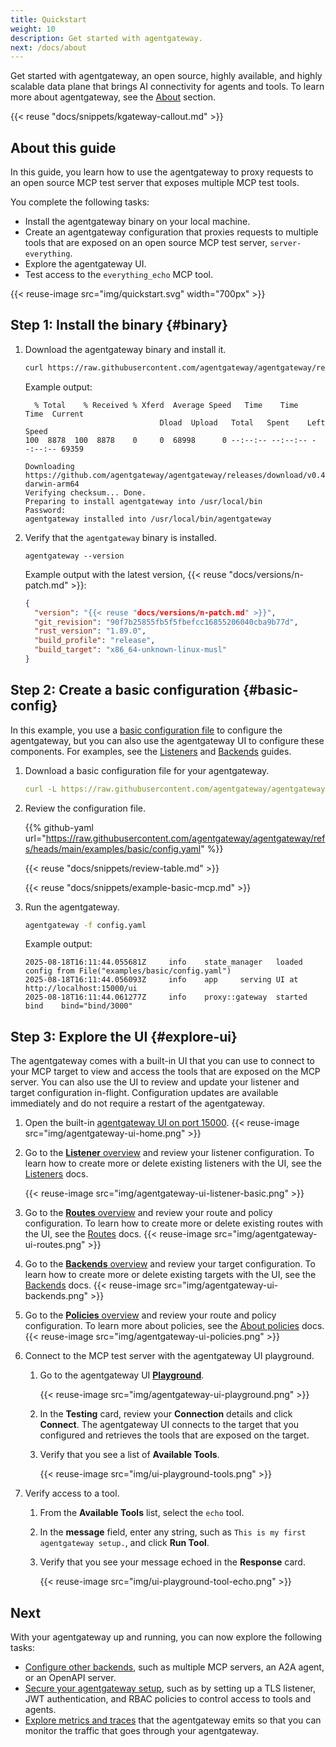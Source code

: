 ```yaml
---
title: Quickstart
weight: 10
description: Get started with agentgateway. 
next: /docs/about
---
```


Get started with agentgateway, an open source, highly available, and highly scalable data plane that brings AI connectivity for agents and tools. To learn more about agentgateway, see the [About](/docs/about) section.

{{< reuse "docs/snippets/kgateway-callout.md" >}}

## About this guide

In this guide, you learn how to use the agentgateway to proxy requests to an open source MCP test server that exposes multiple MCP test tools. 

You complete the following tasks: 
* Install the agentgateway binary on your local machine. 
* Create an agentgateway configuration that proxies requests to multiple tools that are exposed on an open source MCP test server, `server-everything`. 
* Explore the agentgateway UI.
* Test access to the `everything_echo` MCP tool. 

{{< reuse-image src="img/quickstart.svg" width="700px" >}}
<!-- Excalidraw: https://app.excalidraw.com/s/AKnnsusvczX/7HmmdE0MyN5 -->

## Step 1: Install the binary {#binary}

1. Download the agentgateway binary and install it. 
   ```sh
   curl https://raw.githubusercontent.com/agentgateway/agentgateway/refs/heads/main/common/scripts/get-agentgateway | bash
   ```
   
   Example output: 
   ```
     % Total    % Received % Xferd  Average Speed   Time    Time     Time  Current
                                 Dload  Upload   Total   Spent    Left  Speed
   100  8878  100  8878    0     0  68998      0 --:--:-- --:--:-- --:--:-- 69359

   Downloading https://github.com/agentgateway/agentgateway/releases/download/v0.4.16/agentgateway-darwin-arm64
   Verifying checksum... Done.
   Preparing to install agentgateway into /usr/local/bin
   Password:
   agentgateway installed into /usr/local/bin/agentgateway
   ```

2. Verify that the `agentgateway` binary is installed. 
   ```shell
   agentgateway --version
   ```

   Example output with the latest version, {{< reuse "docs/versions/n-patch.md" >}}:

   ```json
   {
     "version": "{{< reuse "docs/versions/n-patch.md" >}}",
     "git_revision": "90f7b25855fb5f5fbefcc16855206040cba9b77d",
     "rust_version": "1.89.0",
     "build_profile": "release",
     "build_target": "x86_64-unknown-linux-musl"
   }
   ```
   
## Step 2: Create a basic configuration {#basic-config}

In this example, you use a [basic configuration file](/docs/configuration/overview/) to configure the agentgateway, but you can also use the agentgateway UI to configure these components. For examples, see the [Listeners](/docs/configuration/listeners) and [Backends](/docs/configuration/backends/) guides.

1. Download a basic configuration file for your agentgateway. 
   
   ```yaml
   curl -L https://raw.githubusercontent.com/agentgateway/agentgateway/refs/heads/main/examples/basic/config.yaml -o config.yaml
   ```

2. Review the configuration file. 

   {{% github-yaml url="https://raw.githubusercontent.com/agentgateway/agentgateway/refs/heads/main/examples/basic/config.yaml" %}}

   {{< reuse "docs/snippets/review-table.md" >}}

   {{< reuse "docs/snippets/example-basic-mcp.md" >}}

3. Run the agentgateway. 
   ```sh
   agentgateway -f config.yaml
   ```
   
   Example output: 
   ```
   2025-08-18T16:11:44.055681Z     info    state_manager   loaded config from File("examples/basic/config.yaml")
   2025-08-18T16:11:44.056093Z     info    app     serving UI at http://localhost:15000/ui
   2025-08-18T16:11:44.061277Z     info    proxy::gateway  started bind    bind="bind/3000"
   ```

## Step 3: Explore the UI {#explore-ui}

The agentgateway comes with a built-in UI that you can use to connect to your MCP target to view and access the tools that are exposed on the MCP server. You can also use the UI to review and update your listener and target configuration in-flight. Configuration updates are available immediately and do not require a restart of the agentgateway.  

1. Open the built-in [agentgateway UI on port 15000](http://localhost:15000).
   {{< reuse-image src="img/agentgateway-ui-home.png" >}}
   
2. Go to the [**Listener** overview](http://localhost:15000/ui/listeners/) and review your listener configuration. To learn how to create more or delete existing listeners with the UI, see the [Listeners](/docs/configuration/listeners) docs. 

   {{< reuse-image src="img/agentgateway-ui-listener-basic.png" >}}

3. Go to the [**Routes** overview](http://localhost:15000/ui/routes/) and review your route and policy configuration. To learn how to create more or delete existing routes with the UI, see the [Routes](/docs/configuration/listeners) docs. 
   {{< reuse-image src="img/agentgateway-ui-routes.png" >}}

4. Go to the [**Backends** overview](http://localhost:15000/ui/targets/) and review your target configuration. To learn how to create more or delete existing targets with the UI, see the [Backends](/docs/configuration/backends/) docs. 
   {{< reuse-image src="img/agentgateway-ui-backends.png" >}}

5. Go to the [**Policies** overview](http://localhost:15000/ui/policies/) and review your route and policy configuration. To learn more about policies, see the [About policies](/docs/about/introduction/#policies) docs. 
   {{< reuse-image src="img/agentgateway-ui-policies.png" >}}

6. Connect to the MCP test server with the agentgateway UI playground. 
   
   1. Go to the agentgateway UI [**Playground**](http://localhost:15000/ui/playground/).
      
      {{< reuse-image src="img/agentgateway-ui-playground.png" >}}

   2. In the **Testing** card, review your **Connection** details and click **Connect**. The agentgateway UI connects to the target that you configured and retrieves the tools that are exposed on the target. 
   
   3. Verify that you see a list of **Available Tools**. 
   
      {{< reuse-image src="img/ui-playground-tools.png" >}}

7. Verify access to a tool. 
   1. From the **Available Tools** list, select the `echo` tool. 
   2. In the **message** field, enter any string, such as `This is my first agentgateway setup.`, and click **Run Tool**. 
   3. Verify that you see your message echoed in the **Response** card. 
   
      {{< reuse-image src="img/ui-playground-tool-echo.png" >}}

## Next

With your agentgateway up and running, you can now explore the following tasks: 

* [Configure other backends](/docs/configuration/backends/), such as multiple MCP servers, an A2A agent, or an OpenAPI server. 
* [Secure your agentgateway setup](/docs/configuration/security), such as by setting up a TLS listener, JWT authentication, and RBAC policies to control access to tools and agents. 
* [Explore metrics and traces](/docs/reference/observability) that the agentgateway emits so that you can monitor the traffic that goes through your agentgateway. 

